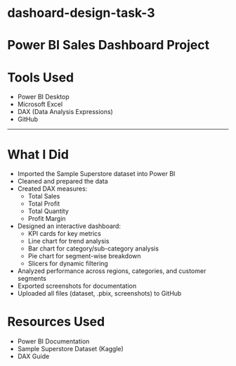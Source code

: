# dashoard-design-task-3

# Power BI Sales Dashboard Project

# Tools Used

- Power BI Desktop  
- Microsoft Excel  
- DAX (Data Analysis Expressions)  
- GitHub  

---

# What I Did

- Imported the Sample Superstore dataset into Power BI  
- Cleaned and prepared the data  
- Created DAX measures:
  - Total Sales  
  - Total Profit  
  - Total Quantity  
  - Profit Margin  
- Designed an interactive dashboard:
  - KPI cards for key metrics  
  - Line chart for trend analysis  
  - Bar chart for category/sub-category analysis  
  - Pie chart for segment-wise breakdown  
  - Slicers for dynamic filtering  
- Analyzed performance across regions, categories, and customer segments  
- Exported screenshots for documentation  
- Uploaded all files (dataset, .pbix, screenshots) to GitHub  


# Resources Used

- Power BI Documentation  
- Sample Superstore Dataset (Kaggle)  
- DAX Guide  

